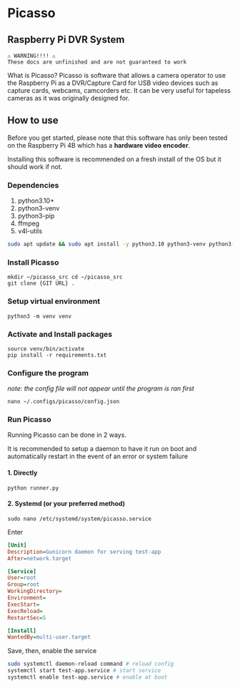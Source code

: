 # Picasso
## Raspberry Pi DVR System
```
⚠️ WARNING!!!! ⚠️
These docs are unfinished and are not guaranteed to work
```
What is Picasso?
Picasso is software that allows a camera operator to use the Raspberry Pi as a DVR/Capture Card for USB video devices such as capture cards, webcams, camcorders etc. It can be very useful for tapeless cameras as it was originally designed for.

## How to use
Before you get started, please note that this software has only been tested on the Raspberry Pi 4B which has a **hardware video encoder**. 

Installing this software is recommended on a fresh install of the OS but it should work if not.

### Dependencies
1. python3.10+
2. python3-venv 
3. python3-pip
4. ffmpeg
5. v4l-utils

```bash
sudo apt update && sudo apt install -y python3.10 python3-venv python3-pip ffmpeg v4l-utils git
```

### Install Picasso
```
mkdir ~/picasso_src cd ~/picasso_src
git clone {GIT URL} .
```

### Setup virtual environment
```
python3 -m venv venv
```

### Activate and Install packages
```
source venv/bin/activate
pip install -r requirements.txt
```

### Configure the program
*note: the config file will not appear until the program is ran first*
```
nano ~/.configs/picasso/config.json
```

### Run Picasso
Running Picasso can be done in 2 ways.

It is recommended to setup a daemon to have it run on boot and automatically restart in the event of an error or system failure

#### 1. Directly
```
python runner.py
```

#### 2. Systemd (or your preferred method)
```
sudo nano /etc/systemd/system/picasso.service
```
Enter
```ini
[Unit]
Description=Gunicorn daemon for serving test-app
After=network.target

[Service]
User=root
Group=root
WorkingDirectory=
Environment=
ExecStart=
ExecReload=
RestartSec=5

[Install]
WantedBy=multi-user.target
```
Save, then, enable the service
```bash
sudo systemctl daemon-reload command # reload config
systemctl start test-app.service # start service
systemctl enable test-app.service # enable at boot
```
